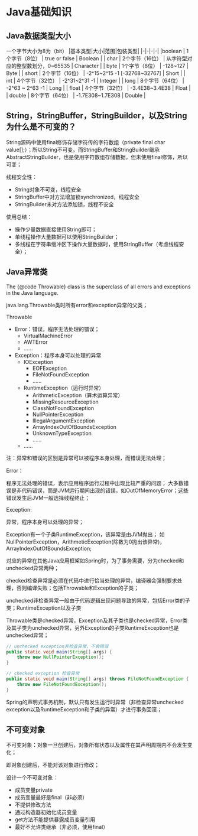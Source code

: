 # Java基础知识

## Java数据类型大小

一个字节大小为8为（bit）
|基本类型|大小|范围|包装类型|
|-|-|-|-|
|boolean | 1个字节（8位） | true or false | Boolean |
| char | 2个字节（16位） | 从字符型对应的整型数划分，0~65535 | Character |
| byte | 1个字节（8位） | -128~127 | Byte |
| short | 2个字节（16位） | -2^15~2^15 -1 [-32768~32767] | Short |
| int | 4个字节（32位） | -2^31~2^31 -1 | Integer |
| long | 8个字节（64位） | -2^63 ~ 2^63 -1 | Long |
| float | 4个字节（32位） | -3.4E38~3.4E38 | Float |
| double | 8个字节（64位） | -1.7E308~1.7E308 | Double |

## String，StringBuffer，StringBuilder，以及String为什么是不可变的？

String源码中使用final修饰存储字符传的字符数组（private final char value[];）；所以String不可变。而StringBuffer和StringBuilder继承AbstractStringBuilder，也是使用字符数组存储数据，但未使用final修饰，所以可变；

线程安全性：
- String对象不可变，线程安全
- StringBuffer中对方法增加锁synchronized，线程安全
- StringBuilder未对方法添加锁，线程不安全

使用总结：
- 操作少量数据直接使用String即可；
- 单线程操作大量数据可以使用StringBuilder；
- 多线程在字符串缓冲区下操作大量数据时，使用StringBuffer（考虑线程安全）；

## Java异常类

The {@code Throwable} class is the superclass of all errors and exceptions in the Java language.

java.lang.Throwable类时所有error和exception异常的父类；

Throwable
- Error：错误，程序无法处理的错误；
    - VirtualMachineError
    - AWTError
    - ……
- Exception：程序本身可以处理的异常
    - IOException
        - EOFException
        - FileNotFoundException
        - ……
    - RuntimeException（运行时异常）
        - ArithmeticException（算术运算异常）
        - MissingResourceException
        - ClassNotFoundException
        - NullPointerException
        - IllegalArgumentException
        - ArrayIndexOutOfBoundsException
        - UnknownTypeException
        - ……
    - ……

注：异常和错误的区别是异常可以被程序本身处理，而错误无法处理；

Error：

程序无法处理的错误，表示应用程序运行过程中出现比较严重的问题；
大多数错误是非代码错误，而是JVM运行期间出现的错误，如OutOfMemoryError；这些错误发生后JVM一般选择线程终止；

Exception:

异常，程序本身可以处理的异常；

Exception有一个子类RuntimeException，该异常是由JVM抛出；
如NullPointerException，ArithmeticException(除数为0抛出该异常)，ArrayIndexOutOfBoundsException;

对应的异常在其他Java应用框架如Spring时，为了事务需要，分为checked和unchecked异常两种；

checked检查异常是必须在代码中进行恰当处理的异常，编译器会强制要求处理，否则编译失败；包括Throwable和Exception的子类；

unchecked非检查异常一般由于代码逻辑出现问题导致的异常，包括Error类的子类；RuntimeException以及子类

Throwable类是checked异常，Exception及其子类也是checked异常，Error类及其子类为unchecked异常，另外Exception的子类RuntimeException也是unchecked异常；

```Java
// unchecked exception非检查异常，不会错误
public static void main(String[] args) {
    throw new NullPointerException();
}

// checked exception 检查异常
public static void main(String[] args) throws FileNotFoundException {
    throw new FileNotFoundException();
}

```

Spring的声明式事务机制，默认只有发生运行时异常（非检查异常unchecked exception以及RuntimeException和子类的异常）才进行事务回滚；

## 不可变对象

不可变对象：对象一旦创建后，对象所有状态以及属性在其声明周期内不会发生变化；

即对象创建后，不能对该对象进行修改；

设计一个不可变对象：
- 成员变量private
- 成员变量最好是final（非必须）
- 不提供修改方法
- 通过构造器初始化成员变量
- get方法不能提供暴露成员变量引用
- 最好不允许类继承（非必须，使用final）
